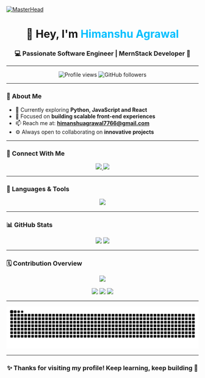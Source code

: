 [![MasterHead](https://raw.githubusercontent.com/PolarBearGG/PolarBearGG/master/web-developer.gif)](https://himanshuagrawal2003.github.io)

<h1 align="center">👋 Hey, I'm <span style="color:#00bfff;">Himanshu Agrawal</span></h1>
<h3 align="center">💻  Passionate Software Engineer | MernStack Developer 🚀</h3>

---

<p align="center">
  <img src="https://komarev.com/ghpvc/?username=himanshuagrawal2003&label=Profile%20Views&color=00bfff&style=flat-square" alt="Profile views" />
  <img src="https://img.shields.io/github/followers/himanshuagrawal2003?label=Followers&style=social" alt="GitHub followers"/>
</p>

---

### 🌟 About Me  

- 🧠 Currently exploring **Python, JavaScript and React**  
- 🎯 Focused on **building scalable front-end experiences**  
- 📫 Reach me at: **himanshuagrawal7766@gmail.com**  
- ⚙️ Always open to collaborating on **innovative projects**

---

### 🤝 Connect With Me  
<p align="center">
  <a href="https://www.linkedin.com/in/himanshu-agrawal-software-developer" target="_blank">
    <img src="https://skillicons.dev/icons?i=linkedin" height="45" />
  </a>
  <a href="https://www.instagram.com/_himanshu.03/" target="_blank">
    <img src="https://skillicons.dev/icons?i=instagram" height="45" />
  </a>
</p>

---

### 🧰 Languages & Tools  
<p align="center">
  <img src="https://skillicons.dev/icons?i=c,cpp,html,css,js,mongodb,python,express,react,vscode,nodejs,git,github" height="45" />
</p>

---

### 📊 GitHub Stats  

<p align="center">
  <img src="https://github-readme-stats.vercel.app/api?username=himanshuagrawal2003&show_icons=true&theme=tokyonight&hide_border=true" height="165" />
  <img src="https://github-readme-streak-stats.herokuapp.com?user=himanshuagrawal2003&theme=tokyonight&hide_border=true" height="165" />
</p>

---

### 🗓️ Contribution Overview  

<p align="center">
  <img src="https://github-profile-summary-cards.vercel.app/api/cards/profile-details?username=himanshuagrawal2003&theme=tokyonight" height="180" />
</p>

<p align="center">
  <img src="https://github-profile-summary-cards.vercel.app/api/cards/repos-per-language?username=himanshuagrawal2003&theme=tokyonight" height="150" />
  <img src="https://github-profile-summary-cards.vercel.app/api/cards/most-commit-language?username=himanshuagrawal2003&theme=tokyonight" height="150" />
  <img src="https://github-profile-summary-cards.vercel.app/api/cards/stats?username=himanshuagrawal2003&theme=tokyonight" height="150" />
</p>

---

<p align="center">
  <img src="https://github.com/himanshuagrawal2003/himanshuagrawal2003/blob/output/github-contribution-grid-snake.svg" alt="Snake animation" />
</p>

---


<h3 align="center">✨ Thanks for visiting my profile! Keep learning, keep building 🚀</h3>
